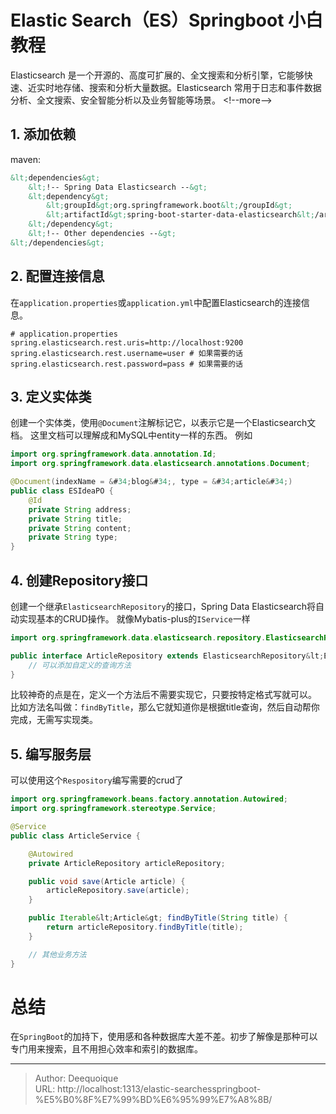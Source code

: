 # Elastic Search（ES）Springboot 小白教程

Elasticsearch 是一个开源的、高度可扩展的、全文搜索和分析引擎，它能够快速、近实时地存储、搜索和分析大量数据。Elasticsearch 常用于日志和事件数据分析、全文搜索、安全智能分析以及业务智能等场景。
&lt;!--more--&gt;
## 1. 添加依赖
maven:
``` xml
&lt;dependencies&gt;
    &lt;!-- Spring Data Elasticsearch --&gt;
    &lt;dependency&gt;
        &lt;groupId&gt;org.springframework.boot&lt;/groupId&gt;
        &lt;artifactId&gt;spring-boot-starter-data-elasticsearch&lt;/artifactId&gt;
    &lt;/dependency&gt;
    &lt;!-- Other dependencies --&gt;
&lt;/dependencies&gt;
```

## 2. 配置连接信息
在`application.properties`或`application.yml`中配置Elasticsearch的连接信息。
``` properties
# application.properties
spring.elasticsearch.rest.uris=http://localhost:9200
spring.elasticsearch.rest.username=user # 如果需要的话
spring.elasticsearch.rest.password=pass # 如果需要的话
```

## 3. 定义实体类
创建一个实体类，使用`@Document`注解标记它，以表示它是一个Elasticsearch文档。
这里文档可以理解成和MySQL中entity一样的东西。
例如
``` java
import org.springframework.data.annotation.Id;
import org.springframework.data.elasticsearch.annotations.Document;

@Document(indexName = &#34;blog&#34;, type = &#34;article&#34;)
public class ESIdeaPO {
    @Id
    private String address;
    private String title;
    private String content;
    private String type;
}

```

## 4. 创建Repository接口
创建一个继承`ElasticsearchRepository`的接口，Spring Data Elasticsearch将自动实现基本的CRUD操作。
就像Mybatis-plus的`IService`一样
``` java
import org.springframework.data.elasticsearch.repository.ElasticsearchRepository;

public interface ArticleRepository extends ElasticsearchRepository&lt;ESIdeaPO, String&gt; {
    // 可以添加自定义的查询方法
}

```
比较神奇的点是在，定义一个方法后不需要实现它，只要按特定格式写就可以。
比如方法名叫做：`findByTitle`，那么它就知道你是根据title查询，然后自动帮你完成，无需写实现类。
## 5. 编写服务层
可以使用这个`Respository`编写需要的crud了
```java
import org.springframework.beans.factory.annotation.Autowired;
import org.springframework.stereotype.Service;

@Service
public class ArticleService {

    @Autowired
    private ArticleRepository articleRepository;

    public void save(Article article) {
        articleRepository.save(article);
    }

    public Iterable&lt;Article&gt; findByTitle(String title) {
        return articleRepository.findByTitle(title);
    }

    // 其他业务方法
}

```
# 总结
在`SpringBoot`的加持下，使用感和各种数据库大差不差。初步了解像是那种可以专门用来搜索，且不用担心效率和索引的数据库。

---

> Author: Deequoique  
> URL: http://localhost:1313/elastic-searchesspringboot-%E5%B0%8F%E7%99%BD%E6%95%99%E7%A8%8B/  

